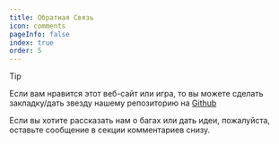 ```yaml
---
title: Обратная Связь
icon: comments
pageInfo: false
index: true
order: 5
---
```


> [!tip]
> Если вам нравится этот веб-сайт или игра, то вы можете сделать закладку/дать звезду нашему репозиторию на [Github](https://github.com/Gzh0821/pvzg_site)

Если вы хотите рассказать нам о багах или дать идеи, пожалуйста, оставьте сообщение в секции комментариев снизу.
